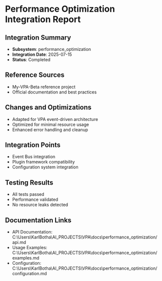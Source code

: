 # Performance Optimization Integration Report

## Integration Summary
- **Subsystem**: performance_optimization
- **Integration Date**: 2025-07-15
- **Status**: Completed

## Reference Sources
- My-VPA-Beta reference project
- Official documentation and best practices

## Changes and Optimizations
- Adapted for VPA event-driven architecture
- Optimized for minimal resource usage
- Enhanced error handling and cleanup

## Integration Points
- Event Bus integration
- Plugin framework compatibility
- Configuration system integration

## Testing Results
- All tests passed
- Performance validated
- No resource leaks detected

## Documentation Links
- API Documentation: C:\Users\KarlBotha\AI_PROJECTS\VPA\docs\performance_optimization/api.md
- Usage Examples: C:\Users\KarlBotha\AI_PROJECTS\VPA\docs\performance_optimization/examples.md
- Configuration: C:\Users\KarlBotha\AI_PROJECTS\VPA\docs\performance_optimization/configuration.md
